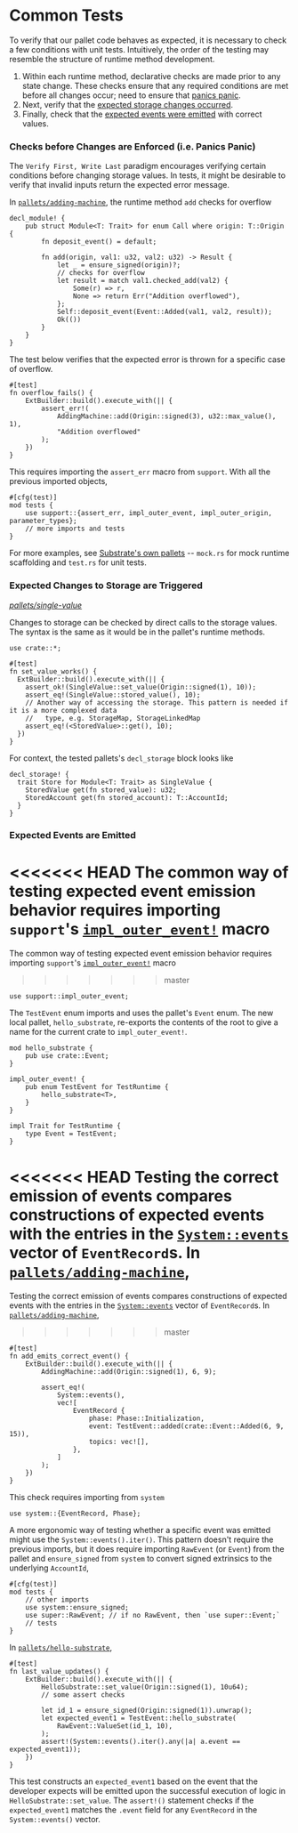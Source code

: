 # Common Tests

To verify that our pallet code behaves as expected, it is necessary to check a few conditions with
unit tests. Intuitively, the order of the testing may resemble the structure of runtime method
development.

1. Within each runtime method, declarative checks are made prior to any state change. These checks
   ensure that any required conditions are met before all changes occur; need to ensure that
   [panics panic](#panicspanic).
2. Next, verify that the [expected storage changes occurred](#storage).
3. Finally, check that the [expected events were emitted](#events) with correct values.

### Checks before Changes are Enforced (i.e. Panics Panic) <a name = "panicspanic"></a>

The `Verify First, Write Last` paradigm encourages verifying certain conditions before changing
storage values. In tests, it might be desirable to verify that invalid inputs return the expected
error message.

In
[`pallets/adding-machine`](https://github.com/substrate-developer-hub/recipes/tree/master/pallets/adding-machine),
the runtime method `add` checks for overflow

```rust, ignore
decl_module! {
    pub struct Module<T: Trait> for enum Call where origin: T::Origin {
        fn deposit_event() = default;

        fn add(origin, val1: u32, val2: u32) -> Result {
            let _ = ensure_signed(origin)?;
            // checks for overflow
            let result = match val1.checked_add(val2) {
                Some(r) => r,
                None => return Err("Addition overflowed"),
            };
            Self::deposit_event(Event::Added(val1, val2, result));
            Ok(())
        }
    }
}
```

The test below verifies that the expected error is thrown for a specific case of overflow.

```rust, ignore
#[test]
fn overflow_fails() {
	ExtBuilder::build().execute_with(|| {
		assert_err!(
			AddingMachine::add(Origin::signed(3), u32::max_value(), 1),
			"Addition overflowed"
		);
	})
}
```

This requires importing the `assert_err` macro from `support`. With all the previous imported
objects,

```rust, ignore
#[cfg(test)]
mod tests {
	use support::{assert_err, impl_outer_event, impl_outer_origin, parameter_types};
	// more imports and tests
}
```

For more examples, see
[Substrate's own pallets](https://github.com/paritytech/substrate/tree/master/frame) -- `mock.rs`
for mock runtime scaffolding and `test.rs` for unit tests.

### Expected Changes to Storage are Triggered <a name = "storage"></a>

_[pallets/single-value](https://github.com/substrate-developer-hub/recipes/tree/master/pallets/single-value)_

Changes to storage can be checked by direct calls to the storage values. The syntax is the same as
it would be in the pallet's runtime methods.

```rust, ignore
use crate::*;

#[test]
fn set_value_works() {
  ExtBuilder::build().execute_with(|| {
    assert_ok!(SingleValue::set_value(Origin::signed(1), 10));
    assert_eq!(SingleValue::stored_value(), 10);
    // Another way of accessing the storage. This pattern is needed if it is a more complexed data
    //   type, e.g. StorageMap, StorageLinkedMap
    assert_eq!(<StoredValue>::get(), 10);
  })
}
```

For context, the tested pallets's `decl_storage` block looks like

```rust, ignore
decl_storage! {
  trait Store for Module<T: Trait> as SingleValue {
    StoredValue get(fn stored_value): u32;
    StoredAccount get(fn stored_account): T::AccountId;
  }
}
```

### Expected Events are Emitted <a name = "events"></a>

<<<<<<< HEAD
The common way of testing expected event emission behavior requires importing `support`'s
[`impl_outer_event!`](https://crates.parity.io/frame_support/macro.impl_outer_event.html) macro
=======
The common way of testing expected event emission behavior requires importing `support`'s [`impl_outer_event!`](https://substrate.dev/rustdocs/v2.0.0-alpha.8/frame_support/macro.impl_outer_event.html) macro
>>>>>>> master

```rust, ignore
use support::impl_outer_event;
```

The `TestEvent` enum imports and uses the pallet's `Event` enum. The new local pallet,
`hello_substrate`, re-exports the contents of the root to give a name for the current crate to
`impl_outer_event!`.

```rust, ignore
mod hello_substrate {
	pub use crate::Event;
}

impl_outer_event! {
	pub enum TestEvent for TestRuntime {
		hello_substrate<T>,
	}
}

impl Trait for TestRuntime {
	type Event = TestEvent;
}
```

<<<<<<< HEAD
Testing the correct emission of events compares constructions of expected events with the entries in
the [`System::events`](https://crates.parity.io/frame_system/struct.Module.html#method.events)
vector of `EventRecord`s. In
[`pallets/adding-machine`](https://github.com/substrate-developer-hub/recipes/tree/master//pallets/adding-machine),
=======
Testing the correct emission of events compares constructions of expected events with the entries in the [`System::events`](https://substrate.dev/rustdocs/v2.0.0-alpha.8/frame_system/struct.Module.html#method.events) vector of `EventRecord`s. In [`pallets/adding-machine`](https://github.com/substrate-developer-hub/recipes/tree/master//pallets/adding-machine),
>>>>>>> master

```rust, ignore
#[test]
fn add_emits_correct_event() {
	ExtBuilder::build().execute_with(|| {
		AddingMachine::add(Origin::signed(1), 6, 9);

		assert_eq!(
			System::events(),
			vec![
				EventRecord {
					phase: Phase::Initialization,
					event: TestEvent::added(crate::Event::Added(6, 9, 15)),
					topics: vec![],
				},
			]
		);
	})
}
```

This check requires importing from `system`

```rust, ignore
use system::{EventRecord, Phase};
```

A more ergonomic way of testing whether a specific event was emitted might use the
`System::events().iter()`. This pattern doesn't require the previous imports, but it does require
importing `RawEvent` (or `Event`) from the pallet and `ensure_signed` from `system` to convert
signed extrinsics to the underlying `AccountId`,

```rust, ignore
#[cfg(test)]
mod tests {
	// other imports
	use system::ensure_signed;
	use super::RawEvent; // if no RawEvent, then `use super::Event;`
	// tests
}
```

In
[`pallets/hello-substrate`](https://github.com/substrate-developer-hub/recipes/tree/master/pallets/hello-substrate),

```rust, ignore
#[test]
fn last_value_updates() {
	ExtBuilder::build().execute_with(|| {
		HelloSubstrate::set_value(Origin::signed(1), 10u64);
		// some assert checks

		let id_1 = ensure_signed(Origin::signed(1)).unwrap();
		let expected_event1 = TestEvent::hello_substrate(
			RawEvent::ValueSet(id_1, 10),
		);
		assert!(System::events().iter().any(|a| a.event == expected_event1));
	})
}
```

This test constructs an `expected_event1` based on the event that the developer expects will be
emitted upon the successful execution of logic in `HelloSubstrate::set_value`. The `assert!()`
statement checks if the `expected_event1` matches the `.event` field for any `EventRecord` in the
`System::events()` vector.
